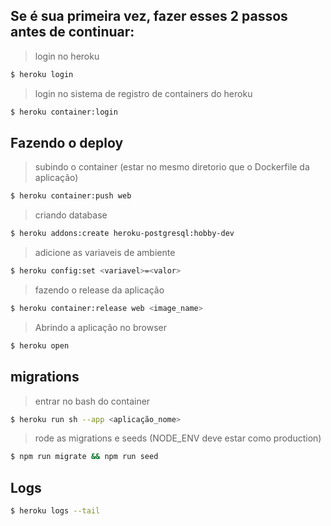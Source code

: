 ## Se é sua primeira vez, fazer esses 2 passos antes de continuar:

> login no heroku
```sh
$ heroku login
```

> login no sistema de registro de containers do heroku
```sh
$ heroku container:login
```

## Fazendo o deploy

> subindo o container (estar no mesmo diretorio que o Dockerfile da aplicação)
```sh
$ heroku container:push web
```

> criando database
```sh
$ heroku addons:create heroku-postgresql:hobby-dev
```

> adicione as variaveis de ambiente
```sh
$ heroku config:set <variavel>=<valor>
```

> fazendo o release da aplicação
```sh
$ heroku container:release web <image_name>
```

> Abrindo a aplicação no browser
```sh
$ heroku open
```


## migrations

> entrar no bash do container
```sh
$ heroku run sh --app <aplicação_nome>
```

> rode as migrations e seeds (NODE_ENV deve estar como production)
```sh
$ npm run migrate && npm run seed
```


## Logs

```sh
$ heroku logs --tail
```